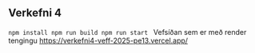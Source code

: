 ## Verkefni 4

`npm install
npm run build
npm run start
`
Vefsíðan sem er með render tengingu 
https://verkefni4-veff-2025-pe13.vercel.app/
